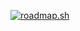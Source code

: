 [![roadmap.sh](https://roadmap.sh/card/wide/645a32b9f3d9ecfa51d88a1f?variant=dark&roadmaps=sql%2Cpython%2Cbackend%2Cjavascript)](https://roadmap.sh)
